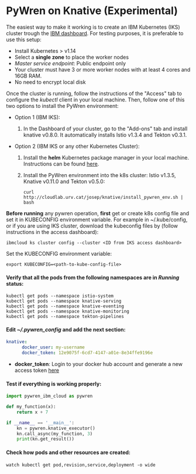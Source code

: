 # PyWren on Knative (Experimental)

The easiest way to make it working is to create an IBM Kubernetes (IKS) cluster trough the [IBM dashboard](https://cloud.ibm.com/kubernetes/landing). For testing purposes, it is preferable to use this setup:
- Install Kubernetes > v1.14
- Select a **single zone** to place the worker nodes
- *Master service endpoint*: Public endpoint only
- Your cluster must have 3 or more worker nodes with at least 4 cores and 16GB RAM.
- No need to encrypt local disk

Once the cluster is running, follow the instructions of the "Access" tab to configure the *kubectl* client in your local machine. Then, follow one of this two options to install the PyWren environment:

  - Option 1 (IBM IKS):

    1. In the Dashboard of your cluster, go to the "Add-ons" tab and install knative v0.8.0. It automatically installs Istio v1.3.4 and Tekton v0.3.1.


  - Option 2 (IBM IKS or any other Kubernetes Cluster):

    1. Install the **helm** Kubernetes package manager in your local machine. Instructions can be found [here](https://github.com/helm/helm#install).

    2. Install the PyWren environment into the k8s cluster: Istio v1.3.5, Knative v0.11.0 and Tekton v0.5.0:
        ```
        curl http://cloudlab.urv.cat/josep/knative/install_pywren_env.sh | bash
        ```

**Before running** any pywren operation, **first** get or create k8s config file and set it in KUBECONFIG environment variable. For example in ~/.kube/config, or if you are using IKS cluster, download the kubeconfig files by (follow instructions in the access dashboard):
		
	ibmcloud ks cluster config --cluster <ID from IKS access dashboard>

Set the KUBECONFIG environment variable:

	export KUBECONFIG=<path-to-kube-config-file>

#### Verify that all the pods from the following namespaces are in *Running* status: 
```
kubectl get pods --namespace istio-system
kubectl get pods --namespace knative-serving
kubectl get pods --namespace knative-eventing
kubectl get pods --namespace knative-monitoring
kubectl get pods --namespace tekton-pipelines
```


#### Edit *~/.pywren_config* and add the next section:

```yaml
knative:
      docker_user: my-username
      docker_token: 12e9075f-6cd7-4147-a01e-8e34ffe9196e
```
- **docker_token**: Login to your docker hub account and generate a new access token [here](https://hub.docker.com/settings/security)



#### Test if everything is working properly:

```python
import pywren_ibm_cloud as pywren

def my_function(x):
    return x + 7

if __name__ == '__main__':
    kn = pywren.knative_executor()
    kn.call_async(my_function, 3)
    print(kn.get_result())
```


#### Check how pods and other resources are created:

```
watch kubectl get pod,revision,service,deployment -o wide
```